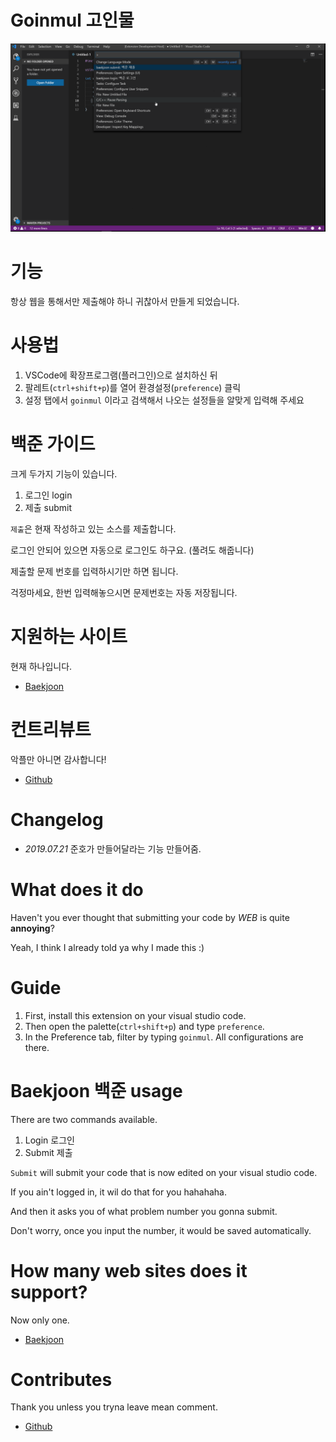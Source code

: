 # Goinmul 고인물

![preview](https://github.com/ckcks12/goinmul/blob/master/preview.gif?raw=true)

# 기능

항상 웹을 통해서만 제출해야 하니 귀찮아서 만들게 되었습니다.

# 사용법

1. VSCode에 확장프로그램(플러그인)으로 설치하신 뒤
2. 팔레트(`ctrl+shift+p`)를 열어 환경설정(`preference`) 클릭
3. 설정 탭에서 `goinmul` 이라고 검색해서 나오는 설정들을 알맞게 입력해 주세요

# 백준 가이드

크게 두가지 기능이 있습니다.

1. 로그인 login
2. 제출 submit

`제출`은 현재 작성하고 있는 소스를 제출합니다.

로그인 안되어 있으면 자동으로 로그인도 하구요. (풀려도 해줍니다)

제출할 문제 번호를 입력하시기만 하면 됩니다.

걱정마세요, 한번 입력해놓으시면 문제번호는 자동 저장됩니다.

# 지원하는 사이트

현재 하나입니다.

-   [Baekjoon](https://acmicpc.net)

# 컨트리뷰트

악플만 아니면 감사합니다!

-   [Github](https://github.com/ckcks12/goinmul)

# Changelog

-   _2019.07.21_ 준호가 만들어달라는 기능 만들어줌.

# What does it do

Haven't you ever thought that submitting your code by _WEB_ is quite **annoying**?

Yeah, I think I already told ya why I made this :)

# Guide

1. First, install this extension on your visual studio code.
2. Then open the palette(`ctrl+shift+p`) and type `preference`.
3. In the Preference tab, filter by typing `goinmul`. All configurations are there.

# Baekjoon 백준 usage

There are two commands available.

1. Login 로그인
2. Submit 제출

`Submit` will submit your code that is now edited on your visual studio code.

If you ain't logged in, it wil do that for you hahahaha.

And then it asks you of what problem number you gonna submit.

Don't worry, once you input the number, it would be saved automatically.

# How many web sites does it support?

Now only one.

-   [Baekjoon](https://acmicpc.net)

# Contributes

Thank you unless you tryna leave mean comment.

-   [Github](https://github.com/ckcks12/goinmul)
